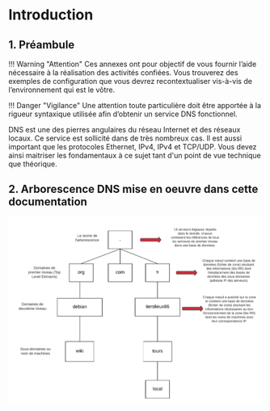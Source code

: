 # Introduction

## 1. Préambule

!!! Warning  "Attention"
    Ces annexes ont pour objectif de vous fournir l’aide nécessaire à la réalisation des activités confiées. Vous trouverez des exemples de configuration que vous devrez recontextualiser vis-à-vis de l’environnement qui est le vôtre.

!!! Danger "Vigilance"
    Une attention toute particulière doit être apportée à la rigueur syntaxique utilisée afin d’obtenir un service DNS fonctionnel.

DNS est une des pierres angulaires du réseau Internet et des réseaux locaux. Ce service est sollicité dans de très nombreux cas. Il est aussi important que les protocoles Ethernet, IPv4, IPv4 et TCP/UDP. Vous devez ainsi maitriser les fondamentaux à ce sujet tant d'un point de vue technique que théorique.

## 2. Arborescence DNS mise en oeuvre dans cette documentation

![](../../media/dns/Arbo-DNS-tl.png)

